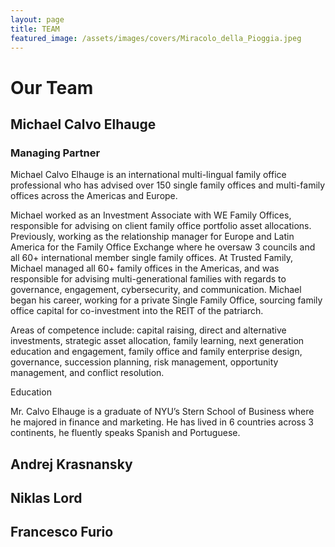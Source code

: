 ```yaml
---
layout: page
title: TEAM
featured_image: /assets/images/covers/Miracolo_della_Pioggia.jpeg
---
```


# Our Team

<!-- <div class="alignleft">
	<img src="/assets/images/people.jpeg" alt="left" style="width:200px;">
</div> -->
## Michael Calvo Elhauge
### Managing Partner

Michael Calvo Elhauge is an international multi-lingual family office professional who has advised over 150 single family offices and multi-family offices across the Americas and Europe.   

Michael worked as an Investment Associate with WE Family Offices, responsible for advising on client family office portfolio asset allocations.  Previously, working as the relationship manager for Europe and Latin America for the Family Office Exchange where he oversaw 3 councils and all 60+ international member single family offices. At Trusted Family, Michael managed all 60+ family offices in the Americas, and was responsible for advising multi-generational families with regards to governance, engagement, cybersecurity, and communication. Michael began his career, working for a private Single Family Office, sourcing family office capital for co-investment into the REIT of the patriarch. 

Areas of competence include: capital raising, direct and alternative investments, strategic asset allocation, family learning, next generation education and engagement, family office and family enterprise design, governance, succession planning, risk management, opportunity management, and conflict resolution.

Education

Mr. Calvo Elhauge is a graduate of NYU’s Stern School of Business where he majored in finance and marketing. He has lived in 6 countries across 3 continents, he fluently speaks Spanish and Portuguese. 


<!-- <div class="alignleft">
	<img src="/assets/images/people.jpeg" alt="left" style="width:200px;">
</div> -->
## Andrej Krasnansky 



<!-- <div class="alignleft">
	<img src="/assets/images/people/.jpeg" alt="left" style="width:200px;">
</div> -->
## Niklas Lord



<!-- <div class="alignleft">
	<img src="/assets/images/people/.jpeg" alt="left" style="width:200px;">
</div> -->
## Francesco Furio
